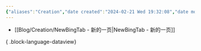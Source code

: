 ```yaml
---
{"aliases":"Creation","date created":"2024-02-21 Wed 19:32:08","date modified":"2024-04-01 Mon 07:09:35","dg-publish":true,"permalink":"/Guide/Creation/","dgPassFrontmatter":true,"noteIcon":"1","created":"2024-02-21T19:32:08.466+08:00","updated":"2024-04-01T07:09:37.458+08:00"}
---
```



- [[Blog/Creation/NewBingTab - 新的一页\|NewBingTab - 新的一页]]

{ .block-language-dataview}
